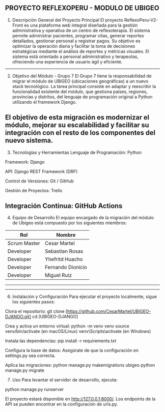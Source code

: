 PROYECTO REFLEXOPERU - MODULO DE UBIGEO
----------------------------------------------------------------------------------------------------------------------------------------------------------------------------------------------------------------------------------------------
1. Descripción General del Proyecto Principal
El proyecto ReflexoPeru-V2-Front es una plataforma web integral diseñada para la gestión administrativa y operativa de un centro de reflexoterapia. El sistema permite administrar pacientes, programar citas, generar reportes detallados, gestionar personal y registrar pagos. Su objetivo es optimizar la operación diaria y facilitar la toma de decisiones estratégicas mediante el análisis de reportes y métricas visuales. El sistema está orientado a personal administrativo y terapeutas, ofreciendo una experiencia de usuario ágil y eficiente.
----------------------------------------------------------------------------------------------------------------------------------------------------------------------------------------------------------------------------------------------
2. Objetivo del Módulo - Grupo 7
El Grupo 7 tiene la responsabilidad de migrar el módulo de UBIGEO (ubicaciones geográficas) a un nuevo stack tecnológico. La tarea principal consiste en adaptar y reescribir la funcionalidad existente del módulo, que gestiona países, regiones, provincias y distritos, del lenguaje de programación original a Python utilizando el framework Django.

El objetivo de esta migración es modernizar el módulo, mejorar su escalabilidad y facilitar su integración con el resto de los componentes del nuevo sistema.
----------------------------------------------------------------------------------------------------------------------------------------------------------------------------------------------------------------------------------------------
3. Tecnologías y Herramientas
Lenguaje de Programación: Python

Framework: Django

API: Django REST Framework (DRF)

Control de Versiones: Git / GitHub

Gestión de Proyectos: Trello

Integración Continua: GitHub Actions
----------------------------------------------------------------------------------------------------------------------------------------------------------------------------------------------------------------------------------------------
4. Equipo de Desarrollo
El equipo encargado de la migración del módulo de Ubigeo está compuesto por los siguientes miembros:

| Rol                 | Nombre            |
| ------------------- | ------------------|
|     Scrum Master    | Cesar Martel      |
|      Developer      | Sebastian Rosas   |
|      Developer      | Yhefritd Huacho   |
|      Developer      | Fernando Dionicio |
|      Developer      | Miguel Ruiz       |
----------------------------------------------------------------------------------------------------------------------------------------------------------------------------------------------------------------------------------------------

----------------------------------------------------------------------------------------------------------------------------------------------------------------------------------------------------------------------------------------------
6. Instalación y Configuración
Para ejecutar el proyecto localmente, sigue los siguientes pasos:

Clona el repositorio:
git clone [https://github.com/CesarMartel/UBIGEO-DJANGO.git]
cd [UBIGEO-DJANGO]

Crea y activa un entorno virtual:
python -m venv venv
source venv/bin/activate  (en macOS/Linux)
venv\Scripts\activate    (en Windows)

Instala las dependencias:
pip install -r requirements.txt

Configura la base de datos:
Asegúrate de que la configuración en settings.py sea correcta.

Aplica las migraciones:
python manage.py makemigrations ubigeo
python manage.py migrate

7. Uso
Para levantar el servidor de desarrollo, ejecuta:

python manage.py runserver

El proyecto estará disponible en http://127.0.0.1:8000/. Los endpoints de la API se pueden encontrar en la configuración de urls.py.
